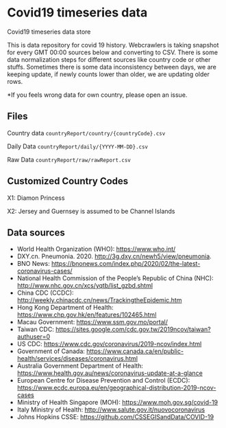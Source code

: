 # Covid19 timeseries data
Covid19 timeseries data store

This is data repository for covid 19 history. Webcrawlers is taking snapshot for every GMT 00:00 sources below and converting to CSV. There is some data normalization steps for different sources like country code or other stuffs. Sometimes there is some data inconsistency between days, we are keeping update, if newly counts lower than older, we are updating older rows. 

*If you feels wrong data for own country, please open an issue.

## Files

Country data
`countryReport/country/{countryCode}.csv`

Daily Data
`countryReport/daily/{YYYY-MM-DD}.csv`

Raw Data
`countryReport/raw/rawReport.csv`

## Customized Country Codes

X1: Diamon Princess

X2: Jersey and Guernsey is assumed to be Channel Islands

## Data sources
* World Health Organization (WHO): https://www.who.int/ <br>
* DXY.cn. Pneumonia. 2020. http://3g.dxy.cn/newh5/view/pneumonia.  <br>
* BNO News: https://bnonews.com/index.php/2020/02/the-latest-coronavirus-cases/  <br>
* National Health Commission of the People’s Republic of China (NHC): <br>
 http://www.nhc.gov.cn/xcs/yqtb/list_gzbd.shtml <br>
* China CDC (CCDC): http://weekly.chinacdc.cn/news/TrackingtheEpidemic.htm <br>
* Hong Kong Department of Health: https://www.chp.gov.hk/en/features/102465.html <br>
* Macau Government: https://www.ssm.gov.mo/portal/ <br>
* Taiwan CDC: https://sites.google.com/cdc.gov.tw/2019ncov/taiwan?authuser=0 <br>
* US CDC: https://www.cdc.gov/coronavirus/2019-ncov/index.html <br>
* Government of Canada: https://www.canada.ca/en/public-health/services/diseases/coronavirus.html <br>
* Australia Government Department of Health: https://www.health.gov.au/news/coronavirus-update-at-a-glance <br>
* European Centre for Disease Prevention and Control (ECDC): https://www.ecdc.europa.eu/en/geographical-distribution-2019-ncov-cases 
* Ministry of Health Singapore (MOH): https://www.moh.gov.sg/covid-19
* Italy Ministry of Health: http://www.salute.gov.it/nuovocoronavirus
* Johns Hopkins CSSE: https://github.com/CSSEGISandData/COVID-19
